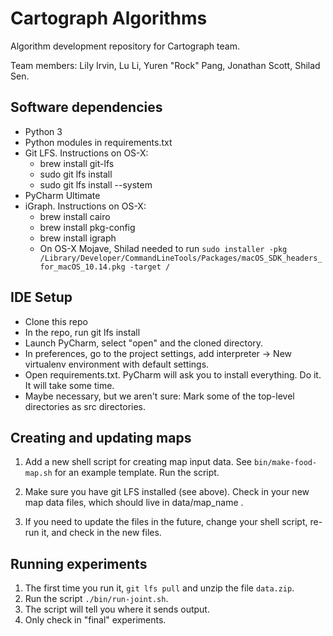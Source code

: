 # Cartograph Algorithms
Algorithm development repository for Cartograph team.

Team members: Lily Irvin, Lu Li, Yuren "Rock" Pang, Jonathan Scott, Shilad Sen.

## Software dependencies

* Python 3
* Python modules in requirements.txt
* Git LFS. Instructions on OS-X:
   * brew install git-lfs
   * sudo git lfs install
   * sudo git lfs install --system
* PyCharm Ultimate
* iGraph. Instructions on OS-X:
    * brew install cairo
    * brew install pkg-config
    * brew install igraph
    * On OS-X Mojave, Shilad needed to run `sudo installer -pkg /Library/Developer/CommandLineTools/Packages/macOS_SDK_headers_for_macOS_10.14.pkg -target /`

## IDE Setup

* Clone this repo
* In the repo, run git lfs install
* Launch PyCharm, select "open" and the cloned directory.
* In preferences, go to the project settings, add interpreter -> New virtualenv environment with default settings.
* Open requirements.txt. PyCharm will ask you to install everything. Do it. It will take some time.
* Maybe necessary, but we aren't sure: Mark some of the top-level directories as src directories.

## Creating and updating maps

1. Add a new shell script for creating map input data. 
See `bin/make-food-map.sh` for an example template. Run the script.

2. Make sure you have git LFS installed (see above).
 Check in your new map data files, which should live in data/map_name .
 
3. If you need to update the files in the future, change your shell script, re-run it, and check in the new files.  


## Running experiments

1. The first time you run it,  `git lfs pull` and unzip the file `data.zip`. 
2. Run the script `./bin/run-joint.sh`.
3. The script will tell you where it sends output.
4. Only check in "final" experiments.
